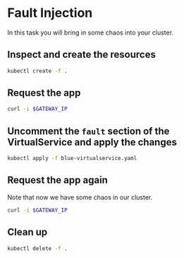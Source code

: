 # Fault Injection

In this task you will bring in some chaos into your cluster.

## Inspect and create the resources

```bash
kubectl create -f .
```

## Request the app

```bash
curl -i $GATEWAY_IP
```

## Uncomment the `fault` section of the VirtualService and apply the changes

```bash
kubectl apply -f blue-virtualservice.yaml
```

## Request the app again

Note that now we have some chaos in our cluster.

```bash
curl -i $GATEWAY_IP
```

## Clean up

```bash
kubectl delete -f .
```
